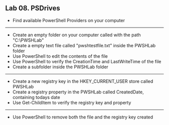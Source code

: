 ## Lab 08. PSDrives


- Find available PowerShell Providers on your computer

---

- Create an empty folder on your computer called with the path "C:\PWSHLab\"
- Create a empty text file called "pwshtestfile.txt" inside the PWSHLab folder
- Use PowerShell to edit the contents of the file
- Use PowerShell to verify the CreationTime and LastWriteTime of the file
- Create a subfolder inside the PWSHLab folder

---

- Create a new registry key in the HKEY_CURRENT_USER store called PWSHLab
- Create a registry property in the PWSHLab called CreatedDate, containing todays date
- Use Get-ChildItem to verify the registry key and property

---

- Use PowerShell to remove both the file and the registry key created
